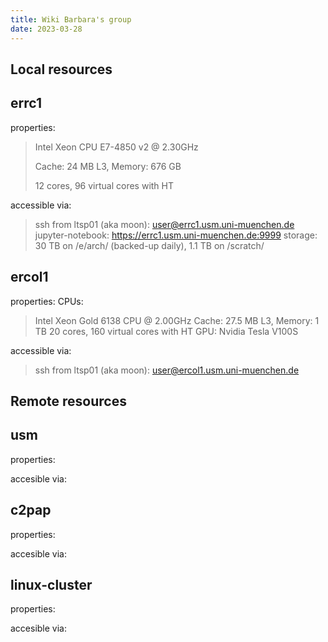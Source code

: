 ```yaml
---
title: Wiki Barbara's group
date: 2023-03-28
---
```


Local resources
---


errc1
---
properties:
  > Intel Xeon CPU E7-4850 v2 @ 2.30GHz
  > 
  > Cache: 24 MB L3, Memory: 676 GB
  > 
  > 12 cores, 96 virtual cores with HT

accessible via:
  > ssh from ltsp01 (aka moon): user@errc1.usm.uni-muenchen.de
  > jupyter-notebook: https://errc1.usm.uni-muenchen.de:9999
  > storage: 30 TB on /e/arch/ (backed-up daily), 1.1 TB on /scratch/

ercol1
---
properties:
CPUs:
  > Intel Xeon Gold 6138 CPU @ 2.00GHz
  > Cache: 27.5 MB L3, Memory: 1 TB
  > 20 cores, 160 virtual cores with HT
GPU:
  > Nvidia Tesla V100S
 
accessible via:
  > ssh from ltsp01 (aka moon): 
    user@ercol1.usm.uni-muenchen.de


Remote resources
------

usm
---
properties:
   > 

accesible via:
   > 

c2pap
---
properties:
   > 

accesible via:
   > 

linux-cluster
---
properties:
   > 

accesible via:
   > 
